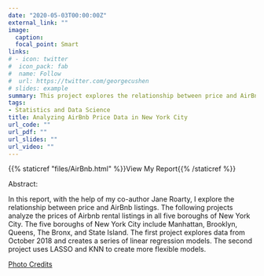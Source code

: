 ```yaml
---
date: "2020-05-03T00:00:00Z"
external_link: ""
image:
  caption:  
  focal_point: Smart
links:
# - icon: twitter
#  icon_pack: fab
#  name: Follow
#  url: https://twitter.com/georgecushen
# slides: example
summary: This project explores the relationship between price and AirBnb listings in New York City. 
tags:
- Statistics and Data Science 
title: Analyzing AirBnb Price Data in New York City
url_code: ""
url_pdf: ""
url_slides: ""
url_video: ""
---
```


{{% staticref "files/AirBnb.html" %}}View My Report{{% /staticref %}}

Abstract: 

In this report, with the help of my co-author Jane Roarty, I explore the relationship between price and AirBnb listings. The following projects analyze the prices of Airbnb rental listings in all five boroughs of New York City. The five boroughs of New York City include Manhattan, Brooklyn, Queens, The Bronx, and State Island. The first project explores data from October 2018 and creates a series of linear regression models. The second project uses LASSO and KNN to create more flexible models. 

[Photo Credits](https://images.app.goo.gl/kSMLgrKsXv8LfJcb6)
